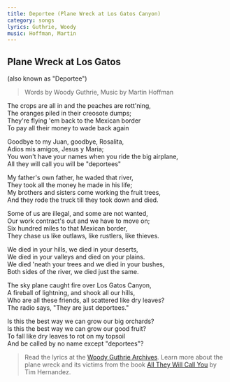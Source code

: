 ```yaml
---
title: Deportee (Plane Wreck at Los Gatos Canyon)
category: songs
lyrics: Guthrie, Woody
music: Hoffman, Martin
---
```


## Plane Wreck at Los Gatos
(also known as "Deportee")

> Words by Woody Guthrie, Music by Martin Hoffman

The crops are all in and the peaches are rott'ning,  
The oranges piled in their creosote dumps;  
They're flying 'em back to the Mexican border  
To pay all their money to wade back again

Goodbye to my Juan, goodbye, Rosalita,  
Adios mis amigos, Jesus y Maria;  
You won't have your names when you ride the big airplane,  
All they will call you will be "deportees"

My father's own father, he waded that river,  
They took all the money he made in his life;  
My brothers and sisters come working the fruit trees,  
And they rode the truck till they took down and died.

Some of us are illegal, and some are not wanted,  
Our work contract's out and we have to move on;  
Six hundred miles to that Mexican border,  
They chase us like outlaws, like rustlers, like thieves.

We died in your hills, we died in your deserts,  
We died in your valleys and died on your plains.  
We died 'neath your trees and we died in your bushes,  
Both sides of the river, we died just the same.

The sky plane caught fire over Los Gatos Canyon,  
A fireball of lightning, and shook all our hills,  
Who are all these friends, all scattered like dry leaves?  
The radio says, "They are just deportees."

Is this the best way we can grow our big orchards?  
Is this the best way we can grow our good fruit?  
To fall like dry leaves to rot on my topsoil  
And be called by no name except "deportees"?

> Read the lyrics at the [Woody Guthrie Archives](http://www.woodyguthrie.org/Lyrics/Plane_Wreck_At_Los_Gatos.htm). 
Learn more about the plane wreck and its victims from the book [All They Will Call You](https://uapress.arizona.edu/book/all-they-will-call-you) 
by Tim Hernandez.
